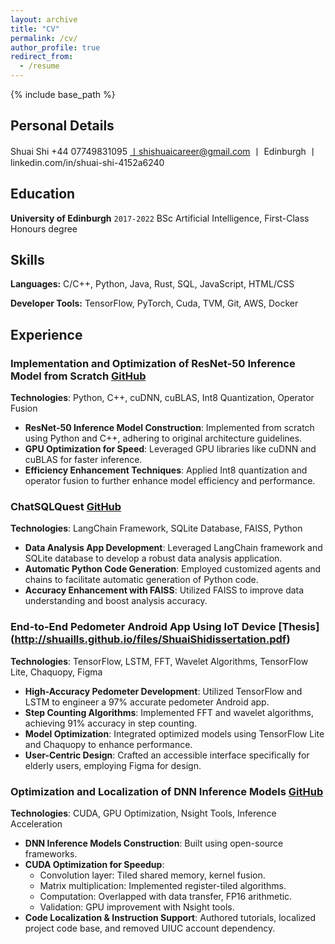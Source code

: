 ```yaml
---
layout: archive
title: "CV"
permalink: /cv/
author_profile: true
redirect_from:
  - /resume
---
```


{% include base_path %}
## Personal Details
Shuai Shi
+44 07749831095 丨shishuaicareer@gmail.com 丨 Edinburgh 丨 linkedin.com/in/shuai-shi-4152a6240

## Education

**University of Edinburgh** `2017-2022`
BSc Artificial Intelligence, First-Class Honours degree

## Skills

**Languages:** C/C++, Python, Java, Rust, SQL, JavaScript, HTML/CSS

**Developer Tools:** TensorFlow, PyTorch, Cuda, TVM, Git, AWS, Docker

## Experience

### Implementation and Optimization of ResNet-50 Inference Model from Scratch [GitHub](https://github.com/shuaills/Resnet50-from-scratch.git)
**Technologies**: Python, C++, cuDNN, cuBLAS, Int8 Quantization, Operator Fusion

- **ResNet-50 Inference Model Construction**: Implemented from scratch using Python and C++, adhering to original architecture guidelines.
- **GPU Optimization for Speed**: Leveraged GPU libraries like cuDNN and cuBLAS for faster inference.
- **Efficiency Enhancement Techniques**: Applied Int8 quantization and operator fusion to further enhance model efficiency and performance.


### ChatSQLQuest [GitHub](https://github.com/shuaills/ChatSQLQuest.git)
**Technologies**: LangChain Framework, SQLite Database, FAISS, Python

- **Data Analysis App Development**: Leveraged LangChain framework and SQLite database to develop a robust data analysis application.
- **Automatic Python Code Generation**: Employed customized agents and chains to facilitate automatic generation of Python code.
- **Accuracy Enhancement with FAISS**: Utilized FAISS to improve data understanding and boost analysis accuracy.


### End-to-End Pedometer Android App Using IoT Device [Thesis] (http://shuaills.github.io/files/ShuaiShidissertation.pdf)

**Technologies**: TensorFlow, LSTM, FFT, Wavelet Algorithms, TensorFlow Lite, Chaquopy, Figma

- **High-Accuracy Pedometer Development**: Utilized TensorFlow and LSTM to engineer a 97% accurate pedometer Android app.
- **Step Counting Algorithms**: Implemented FFT and wavelet algorithms, achieving 91% accuracy in step counting.
- **Model Optimization**: Integrated optimized models using TensorFlow Lite and Chaquopy to enhance performance.
- **User-Centric Design**: Crafted an accessible interface specifically for elderly users, employing Figma for design.


### Optimization and Localization of DNN Inference Models [GitHub](https://github.com/shuaills/myECE408.git)

**Technologies**: CUDA, GPU Optimization, Nsight Tools, Inference Acceleration

- **DNN Inference Models Construction**: Built using open-source frameworks.
- **CUDA Optimization for Speedup**:
   - Convolution layer: Tiled shared memory, kernel fusion.
   - Matrix multiplication: Implemented register-tiled algorithms.
   - Computation: Overlapped with data transfer, FP16 arithmetic.
   - Validation: GPU improvement with Nsight tools.
- **Code Localization & Instruction Support**: Authored tutorials, localized project code base, and removed UIUC account dependency.